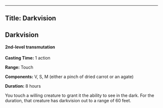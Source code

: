 -------------------------
Title: Darkvision
-------------------------

## Darkvision

#### 2nd-level transmutation


**Casting Time:** 1 action

**Range:** Touch

**Components:** V, S, M (either a pinch of dried carrot or
an agate)

**Duration:** 8 hours


You touch a willing creature to grant it the ability to see in the dark.
For the duration, that creature has darkvision out to a range of 60
feet.


